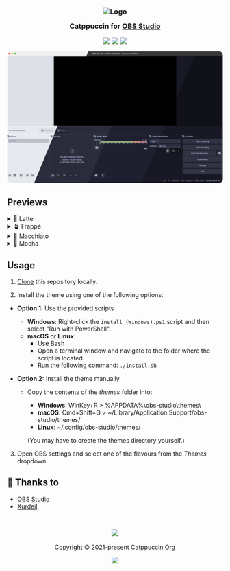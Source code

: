 <h3 align="center">
	<img src="https://raw.githubusercontent.com/catppuccin/catppuccin/main/assets/logos/exports/1544x1544_circle.png" width="100" alt="Logo"/><br/>
	<img src="https://raw.githubusercontent.com/catppuccin/catppuccin/main/assets/misc/transparent.png" height="30" width="0px"/>
	Catppuccin for <a href="https://github.com/obsproject/obs-studio">OBS Studio</a>
	<img src="https://raw.githubusercontent.com/catppuccin/catppuccin/main/assets/misc/transparent.png" height="30" width="0px"/>
</h3>

<p align="center">
	<a href="https://github.com/catppuccin/obs/stargazers"><img src="https://img.shields.io/github/stars/catppuccin/obs?colorA=363a4f&colorB=b7bdf8&style=for-the-badge"></a>
	<a href="https://github.com/catppuccin/obs/issues"><img src="https://img.shields.io/github/issues/catppuccin/obs?colorA=363a4f&colorB=f5a97f&style=for-the-badge"></a>
	<a href="https://github.com/catppuccin/obs/contributors"><img src="https://img.shields.io/github/contributors/catppuccin/obs?colorA=363a4f&colorB=a6da95&style=for-the-badge"></a>
</p>

<p align="center">
	<img src="assets/preview.webp"/>
</p>

## Previews

<details>
<summary>🌻 Latte</summary>
<img src="assets/latte.webp"/>
</details>
<details>
<summary>🪴 Frappé</summary>
<img src="assets/frappe.webp"/>
</details>
<details>
<summary>🌺 Macchiato</summary>
<img src="assets/macchiato.webp"/>
</details>
<details>
<summary>🌿 Mocha</summary>
<img src="assets/mocha.webp"/>
</details>

## Usage

1. [Clone](https://github.com/catppuccin/obs/archive/refs/heads/main.zip) this repository locally.

2. Install the theme using one of the following options:

  - **Option 1:** Use the provided scripts
    - **Windows**: Right-click the `install (Windows).ps1` script and then select "Run with PowerShell".
    - **macOS** or **Linux**:
      - Use Bash
      - Open a terminal window and navigate to the folder where the script is located.
      - Run the following command: `./install.sh`
        
  - **Option 2:** Install the theme manually
    - Copy the contents of the *themes* folder into:
        - **Windows**: WinKey+R > %APPDATA%\obs-studio\themes\
        - **macOS**: Cmd+Shift+G > ~/Library/Application Support/obs-studio/themes/
        - **Linux**: ~/.config/obs-studio/themes/

      (You may have to create the themes directory yourself.)

3. Open OBS settings and select one of the flavours from the *Themes* dropdown.

## 💝 Thanks to

- [OBS Studio](https://github.com/obsproject/obs-studio/tree/master/UI/data/themes)
- [Xurdejl](https://github.com/Xurdejl)

&nbsp;

<p align="center">
	<img src="https://raw.githubusercontent.com/catppuccin/catppuccin/main/assets/footers/gray0_ctp_on_line.svg?sanitize=true" />
</p>

<p align="center">
	Copyright &copy; 2021-present <a href="https://github.com/catppuccin" target="_blank">Catppuccin Org</a>
</p>

<p align="center">
	<a href="https://github.com/catppuccin/catppuccin/blob/main/LICENSE"><img src="https://img.shields.io/static/v1.svg?style=for-the-badge&label=License&message=MIT&logoColor=d9e0ee&colorA=363a4f&colorB=b7bdf8"/></a>
</p>
